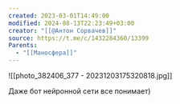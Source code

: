 ```yaml
---
created: 2023-03-01T14:49:00
modified: 2024-08-13T22:23:49+03:00
creator: "[[@Антон Сорвачев]]"
source: https://t.me/c/1432284360/13399
Parents:
  - "[[Маносфера]]"
---
```


![[photo_382406_377 - 20231203175320818.jpg]]

Даже бот нейронной сети все понимает)
